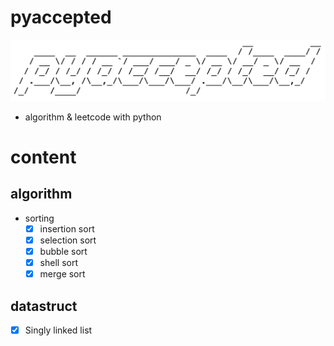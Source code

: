 # pyaccepted                  
![pyac](./resources/pyacicon.png)
- algorithm & leetcode with python

# content
## algorithm
- sorting
  - [x] insertion sort
  - [x] selection sort
  - [x] bubble sort
  - [x] shell sort
  - [x] merge sort
## datastruct
- [x] Singly linked list
